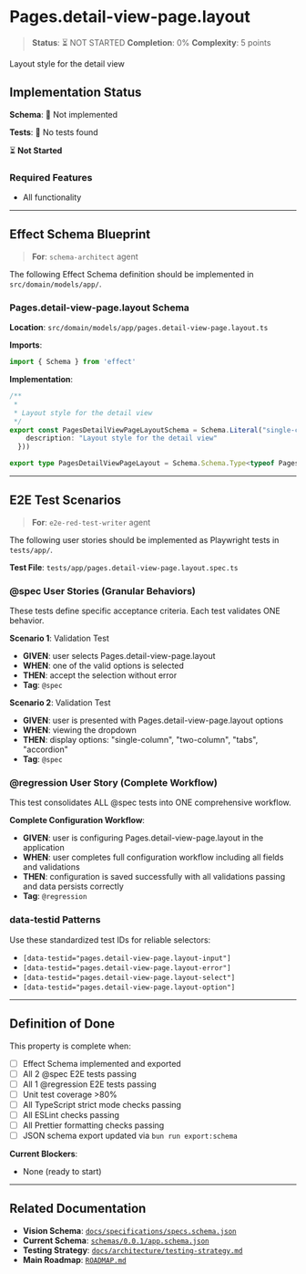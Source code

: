 # Pages.detail-view-page.layout

> **Status**: ⏳ NOT STARTED
> **Completion**: 0%
> **Complexity**: 5 points

Layout style for the detail view

## Implementation Status

**Schema**: 🔴 Not implemented

**Tests**: 🔴 No tests found

⏳ **Not Started**

### Required Features

- All functionality

---

## Effect Schema Blueprint

> **For**: `schema-architect` agent

The following Effect Schema definition should be implemented in `src/domain/models/app/`.

### Pages.detail-view-page.layout Schema

**Location**: `src/domain/models/app/pages.detail-view-page.layout.ts`

**Imports**:

```typescript
import { Schema } from 'effect'
```

**Implementation**:

```typescript
/**
 * 
 * Layout style for the detail view
 */
export const PagesDetailViewPageLayoutSchema = Schema.Literal("single-column", "two-column", "tabs", "accordion").pipe(Schema.annotations({
    description: "Layout style for the detail view"
  }))

export type PagesDetailViewPageLayout = Schema.Schema.Type<typeof PagesDetailViewPageLayoutSchema>
```

---

## E2E Test Scenarios

> **For**: `e2e-red-test-writer` agent

The following user stories should be implemented as Playwright tests in `tests/app/`.

**Test File**: `tests/app/pages.detail-view-page.layout.spec.ts`

### @spec User Stories (Granular Behaviors)

These tests define specific acceptance criteria. Each test validates ONE behavior.

**Scenario 1**: Validation Test

- **GIVEN**: user selects Pages.detail-view-page.layout
- **WHEN**: one of the valid options is selected
- **THEN**: accept the selection without error
- **Tag**: `@spec`

**Scenario 2**: Validation Test

- **GIVEN**: user is presented with Pages.detail-view-page.layout options
- **WHEN**: viewing the dropdown
- **THEN**: display options: "single-column", "two-column", "tabs", "accordion"
- **Tag**: `@spec`

### @regression User Story (Complete Workflow)

This test consolidates ALL @spec tests into ONE comprehensive workflow.

**Complete Configuration Workflow**:

- **GIVEN**: user is configuring Pages.detail-view-page.layout in the application
- **WHEN**: user completes full configuration workflow including all fields and validations
- **THEN**: configuration is saved successfully with all validations passing and data persists correctly
- **Tag**: `@regression`

### data-testid Patterns

Use these standardized test IDs for reliable selectors:

- `[data-testid="pages.detail-view-page.layout-input"]`
- `[data-testid="pages.detail-view-page.layout-error"]`
- `[data-testid="pages.detail-view-page.layout-select"]`
- `[data-testid="pages.detail-view-page.layout-option"]`

---

## Definition of Done

This property is complete when:

- [ ] Effect Schema implemented and exported
- [ ] All 2 @spec E2E tests passing
- [ ] All 1 @regression E2E tests passing
- [ ] Unit test coverage >80%
- [ ] All TypeScript strict mode checks passing
- [ ] All ESLint checks passing
- [ ] All Prettier formatting checks passing
- [ ] JSON schema export updated via `bun run export:schema`

**Current Blockers**:

- None (ready to start)

---

## Related Documentation

- **Vision Schema**: [`docs/specifications/specs.schema.json`](../specs.schema.json)
- **Current Schema**: [`schemas/0.0.1/app.schema.json`](../../schemas/0.0.1/app.schema.json)
- **Testing Strategy**: [`docs/architecture/testing-strategy.md`](../../architecture/testing-strategy.md)
- **Main Roadmap**: [`ROADMAP.md`](../../../ROADMAP.md)
